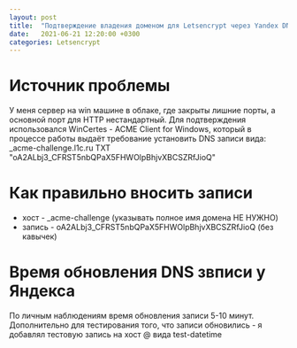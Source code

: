 ```yaml
---
layout: post
title:  "Подтверждение владения доменом для Letsencrypt через Yandex DNS"
date:   2021-06-21 12:20:00 +0300
categories: Letsencrypt
---
```


# Источник проблемы

У меня сервер на win машине в облаке, где закрыты лишние порты, а основной порт для HTTP нестандартный.
Для подтверждения использовался WinCertes - ACME Client for Windows, который в процессе работы выдаёт требование установить DNS записи вида:
_acme-challenge.l1c.ru	TXT	"oA2ALbj3_CFRST5nbQPaX5FHWOlpBhjvXBCSZRfJioQ"

# Как правильно вносить записи

* хост - _acme-challenge (указывать полное имя домена НЕ НУЖНО)
* запись - oA2ALbj3_CFRST5nbQPaX5FHWOlpBhjvXBCSZRfJioQ (без кавычек)

# Время обновления DNS звписи у Яндекса

По личным наблюдениям время обновления записи 5-10 минут. Дополнительно для тестирования того, что записи обновились - я добавлял тестовую запись на хост @ вида test-datetime
